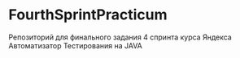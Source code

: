 # FourthSprintPracticum
Репозиторий для финального задания 4 спринта курса Яндекса Автоматизатор Тестирования на JAVA
